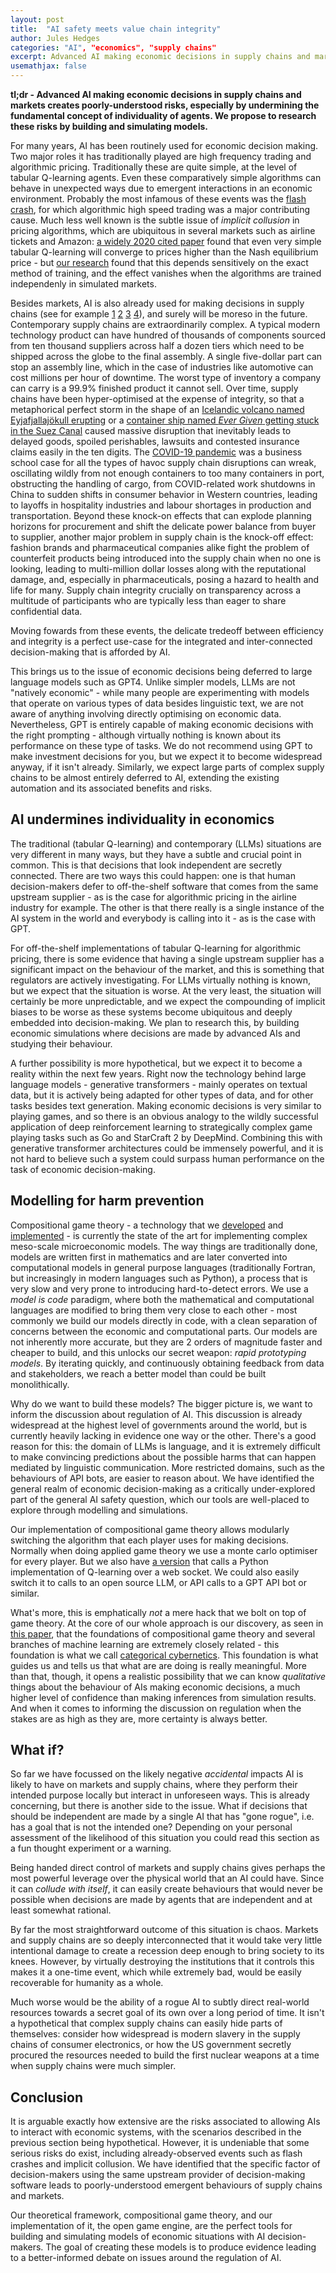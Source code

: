 ```yaml
---
layout: post
title:  "AI safety meets value chain integrity"
author: Jules Hedges
categories: "AI", "economics", "supply chains"
excerpt: Advanced AI making economic decisions in supply chains and markets creates poorly-understood risks, especially by undermining the fundamental concept of individuality of agents. We propose to research these risks by building and simulating models.
usemathjax: false
---
```


**tl;dr - Advanced AI making economic decisions in supply chains and markets creates poorly-understood risks, especially by undermining the fundamental concept of individuality of agents. We propose to research these risks by building and simulating models.**

For many years, AI has been routinely used for economic decision making. Two major roles it has traditionally played are high frequency trading and algorithmic pricing. Traditionally these are quite simple, at the level of tabular Q-learning agents. Even these comparatively simple algorithms can behave in unexpected ways due to emergent interactions in an economic environment. Probably the most infamous of these events was the [flash crash](https://en.wikipedia.org/wiki/2010_flash_crash), for which algorithmic high speed trading was a major contributing cause. Much less well known is the subtle issue of *implicit collusion* in pricing algorithms, which are ubiquitous in several markets such as airline tickets and Amazon: [a widely 2020 cited paper](https://www.aeaweb.org/articles?id=10.1257/aer.20190623) found that even very simple tabular Q-learning will converge to prices higher than the Nash equilibrium price - but [our research](https://arxiv.org/abs/2201.00345) found that this depends sensitively on the exact method of training, and the effect vanishes when the algorithms are trained independenly in simulated markets.

Besides markets, AI is also already used for making decisions in supply chains (see for example [1](https://www.thomsonreuters.com/en-us/posts/technology/ai-supply-chains/) [2](https://www.mckinsey.com/capabilities/operations/our-insights/autonomous-supply-chain-planning-for-consumer-goods-companies) [3](https://www.forbes.com/sites/forbestechcouncil/2023/08/08/ais-role-in-supply-chain-management-and-how-organizations-can-get-started/) [4](https://www.accenture.com/us-en/blogs/business-functions-blog/generative-ai-why-smarter-supply-chains-are-here)), and surely will be moreso in the future. Contemporary supply chains are extraordinarily complex. A typical modern technology product can have hundred of thousands of components sourced from ten thousand suppliers across half a dozen tiers which need to be shipped across the globe to the final assembly. A single five-dollar part can stop an assembly line, which in the case of industries like automotive can cost millions per hour of downtime. The worst type of inventory a company can carry is a 99.9% finished product it cannot sell. Over time, supply chains have been hyper-optimised at the expense of integrity, so that a metaphorical perfect storm in the shape of an [Icelandic volcano named Eyjafjallajökull erupting](https://en.wikipedia.org/wiki/2010_eruptions_of_Eyjafjallaj%C3%B6kull) or a [container ship named *Ever Given* getting stuck in the Suez Canal](https://en.wikipedia.org/wiki/2021_Suez_Canal_obstruction) caused massive disruption that inevitably leads to delayed goods, spoiled perishables, lawsuits and contested insurance claims easily in the ten digits. The [COVID-19 pandemic](https://www.ey.com/en_gl/supply-chain/how-covid-19-impacted-supply-chains-and-what-comes-next) was a business school case for all the types of havoc supply chain disruptions can wreak, oscillating wildly from not enough containers to too many containers in port, obstructing the handling of cargo, from COVID-related work shutdowns in China to sudden shifts in consumer behavior in Western countries, leading to layoffs in hospitality industries and labour shortages in production and transportation. Beyond these knock-on effects that can explode planning horizons for procurement and shift the delicate power balance from buyer to supplier, another major problem in supply chain is the knock-off effect: fashion brands and pharmaceutical companies alike fight the problem of counterfeit products being introduced into the supply chain when no one is looking, leading to multi-million dollar losses along with the reputational damage, and, especially in pharmaceuticals, posing a hazard to health and life for many. Supply chain integrity crucially on transparency across a multitude of participants who are typically less than eager to share confidential data. 

Moving fowards from these events, the delicate tredeoff between efficiency and integrity is a perfect use-case for the integrated and inter-connected decision-making that is afforded by AI.

This brings us to the issue of economic decisions being deferred to large language models such as GPT4. Unlike simpler models, LLMs are not "natively economic" - while many people are experimenting with models that operate on various types of data besides linguistic text, we are not aware of anything involving directly optimising on economic data. Nevertheless, GPT is entirely capable of making economic decisions with the right prompting - although virtually nothing is known about its performance on these type of tasks. We do not recommend using GPT to make investment decisions for you, but we expect it to become widespread anyway, if it isn't already. Similarly, we expect large parts of complex supply chains to be almost entirely deferred to AI, extending the existing automation and its associated benefits and risks.

## AI undermines individuality in economics

The traditional (tabular Q-learning) and contemporary (LLMs) situations are very different in many ways, but they have a subtle and crucial point in common. This is that decisions that look independent are secretly connected. There are two ways this could happen: one is that human decision-makers defer to off-the-shelf software that comes from the same upstream supplier - as is the case for algorithmic pricing in the airline industry for example. The other is that there really is a single instance of the AI system in the world and everybody is calling into it - as is the case with GPT.

For off-the-shelf implementations of tabular Q-learning for algorithmic pricing, there is some evidence that having a single upstream supplier has a significant impact on the behaviour of the market, and this is something that regulators are actively investigating. For LLMs virtually nothing is known, but we expect that the situation is worse. At the very least, the situation will certainly be more unpredictable, and we expect the compounding of implicit biases to be worse as these systems become ubiquitous and deeply embedded into decision-making. We plan to research this, by building economic simulations where decisions are made by advanced AIs and studying their behaviour.

A further possibility is more hypothetical, but we expect it to become a reality within the next few years. Right now the technology behind large language models - generative transformers - mainly operates on textual data, but it is actively being adapted for other types of data, and for other tasks besides text generation. Making economic decisions is very similar to playing games, and so there is an obvious analogy to the wildly successful application of deep reinforcement learning to strategically complex game playing tasks such as Go and StarCraft 2 by DeepMind. Combining this with generative transformer architectures could be immensely powerful, and it is not hard to believe such a system could surpass human performance on the task of economic decision-making.

## Modelling for harm prevention

Compositional game theory - a technology that we [developed](https://arxiv.org/abs/1603.04641) and [implemented](https://github.com/CyberCat-Institute/open-game-engine) - is currently the state of the art for implementing complex meso-scale microeconomic models. The way things are traditionally done, models are written first in mathematics and are later converted into computational models in general purpose languages (traditionally Fortran, but increasingly in modern languages such as Python), a process that is very slow and very prone to introducing hard-to-detect errors. We use a *model is code* paradigm, where both the mathematical and computational languages are modified to bring them very close to each other - most commonly we build our models directly in code, with a clean separation of concerns between the economic and computational parts. Our models are not inherently more accurate, but they are 2 orders of magnitude faster and cheaper to build, and this unlocks our secret weapon: *rapid prototyping models*. By iterating quickly, and continuously obtaining feedback from data and stakeholders, we reach a better model than could be built monolithically.

Why do we want to build these models? The bigger picture is, we want to inform the discussion about regulation of AI. This discussion is already widespread at the highest level of governments around the world, but is currently heavily lacking in evidence one way or the other. There's a good reason for this: the domain of LLMs is language, and it is extremely difficult to make convincing predictions about the possible harms that can happen mediated by linguistic communication. More restricted domains, such as the behaviours of API bots, are easier to reason about. We have identified the general realm of economic decision-making as a critically under-explored part of the general AI safety question, which our tools are well-placed to explore through modelling and simulations.

Our implementation of compositional game theory allows modularly switching the algorithm that each player uses for making decisions. Normally when doing applied game theory we use a monte carlo optimiser for every player. But we also have [a version](https://github.com/CyberCat-Institute/open-games-RLib) that calls a Python implementation of Q-learning over a web socket. We could also easily switch it to calls to an open source LLM, or API calls to a GPT API bot or similar.

What's more, this is emphatically *not* a mere hack that we bolt on top of game theory. At the core of our whole approach is our discovery, as seen in [this paper](https://arxiv.org/abs/2105.06332), that the foundations of compositional game theory and several branches of machine learning are extremely closely related - this foundation is what we call [categorical cybernetics](https://cybercat.institute/2022/05/29/what-is-categorical-cybernetics/). This foundation is what guides us and tells us that what are are doing is really meaningful. More than that, though, it opens a realistic possibility that we can know *qualitative* things about the behaviour of AIs making economic decisions, a much higher level of confidence than making inferences from simulation results. And when it comes to informing the discussion on regulation when the stakes are as high as they are, more certainty is always better.

## What if?

So far we have focussed on the likely negative *accidental* impacts AI is likely to have on markets and supply chains, where they perform their intended purpose locally but interact in unforeseen ways. This is already concerning, but there is another side to the issue. What if decisions that should be independent are made by a single AI that has "gone rogue", i.e. has a goal that is not the intended one? Depending on your personal assessment of the likelihood of this situation you could read this section as a fun thought experiment or a warning.

Being handed direct control of markets and supply chains gives perhaps the most powerful leverage over the physical world that an AI could have. Since it can *collude with itself*, it can easily create behaviours that would never be possible when decisions are made by agents that are independent and at least somewhat rational.

By far the most straightforward outcome of this situation is chaos. Markets and supply chains are so deeply interconnected that it would take very little intentional damage to create a recession deep enough to bring society to its knees. However, by virtually destroying the institutions that it controls this makes it a one-time event, which while extremely bad, would be easily recoverable for humanity as a whole.

Much worse would be the ability of a rogue AI to subtly direct real-world resources towards a secret goal of its own over a long period of time. It isn't a hypothetical that complex supply chains can easily hide parts of themselves: consider how widespread is modern slavery in the supply chains of consumer electronics, or how the US government secretly procured the resources needed to build the first nuclear weapons at a time when supply chains were much simpler.

## Conclusion

It is arguable exactly how extensive are the risks associated to allowing AIs to interact with economic systems, with the scenarios described in the previous section being hypothetical. However, it is undeniable that some serious risks do exist, including already-observed events such as flash crashes and implicit collusion. We have identified that the specific factor of decision-makers using the same upstream provider of decision-making software leads to poorly-understood emergent behaviours of supply chains and markets. 

Our theoretical framework, compositional game theory, and our implementation of it, the open game engine, are the perfect tools for building and simulating models of economic situations with AI decision-makers. The goal of creating these models is to produce evidence leading to a better-informed debate on issues around the regulation of AI.
